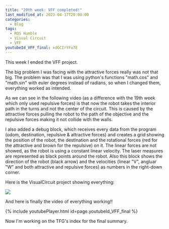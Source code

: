 ```yaml
---
title: "20th week: VFF completed!"
last_modified_at: 2023-04-17T20:00:00
categories:
  - Blog
tags:
  - ROS Humble
  - Visual Circuit
  - VFF
youtubeId_VFF_final: xdGCIrYFu7E
---
```


This week I ended the VFF project.

The big problem I was facing with the attractive forces really was not that big. The problem was that I was using python's functions "math.cos" and "math.sin" with euler degrees instead of radians, so when I changed them, everything worked as intended.

As we can see in the following video (as a difference with the 19th week which only used repulsive forces) is that now the robot takes the interior path in the turns and not the center of the circuit. This is caused by the attractive forces pulling the robot to the path of the objective and the repulsive forces making it not collide with the walls.

I also added a debug block, which receives every data from the program (odom, destination, repulsive & attractive forces) and creates a grid showing the position of the robot, the destination and the rotational forces (red for the attractive and brown for the repulsive) on it. The linear forces are not showed, as the robot is using a constant linear velocity. The laser measures are represented as black points around the robot.
Also this block shows the direction of the robot (black arrow) and the velocities (linear "V", angluar "W" and both attractive and repulsive forces) as numbers in the right-down corner.

Here is the VisualCircuit project showing everything:

![](/2022-tfg-david-tapiador/images/final_VFF.png)


And here is finally the video of everything working!!


{% include youtubePlayer.html id=page.youtubeId_VFF_final %}


Now I'm working on the TFG's index for the final summary.
